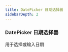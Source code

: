 ```yaml
---
title: DatePicker 日期选择器 
sidebarDepth: 2
---
```


### DatePicker 日期选择器

用于选择或输入日期

<ClientOnly>
  <datePicker-demos />
</ClientOnly>

